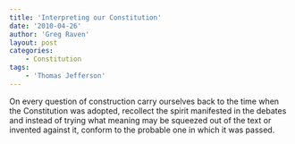 ```yaml
---
title: 'Interpreting our Constitution'
date: '2010-04-26'
author: 'Greg Raven'
layout: post
categories:
    - Constitution
tags:
    - 'Thomas Jefferson'
---
```


On every question of construction carry ourselves back to the time when the Constitution was adopted, recollect the spirit manifested in the debates and instead of trying what meaning may be squeezed out of the text or invented against it, conform to the probable one in which it was passed.
